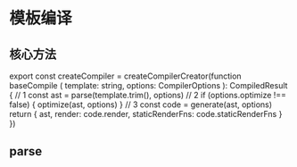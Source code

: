 # 模板编译


## 核心方法
export const createCompiler = createCompilerCreator(function baseCompile (
  template: string,
  options: CompilerOptions
): CompiledResult {
  // 1
  const ast = parse(template.trim(), options)
  // 2
  if (options.optimize !== false) {
    optimize(ast, options)
  }
  // 3
  const code = generate(ast, options)
  return {
    ast,
    render: code.render,
    staticRenderFns: code.staticRenderFns
  }
})

## parse